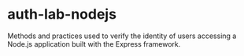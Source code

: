 # auth-lab-nodejs

Methods and practices used to verify the identity of users accessing a Node.js application built with the Express framework.
